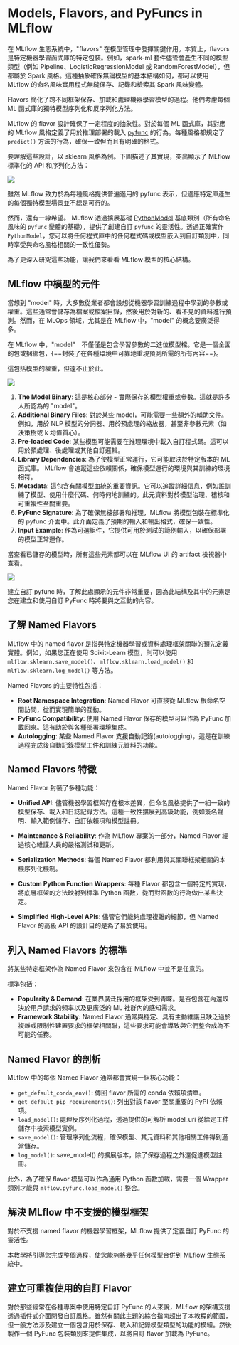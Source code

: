 # Models, Flavors, and PyFuncs in MLflow

在 MLflow 生態系統中，"flavors" 在模型管理中發揮關鍵作用。本質上，flavors 是特定機器學習函式庫的特定包裝。例如，spark-ml 套件儘管會產生不同的模型類型（例如 Pipeline、LogisticRegressionModel 或 RandomForestModel），但都屬於 Spark 風格。這種抽象確保無論模型的基本結構如何，都可以使用 MLflow 的命名風味實用程式無縫保存、記錄和檢索其 Spark 風味變體。

Flavors 簡化了跨不同框架保存、加載和處理機器學習模型的過程。他們考慮每個 ML 函式庫的獨特模型序列化和反序列化方法。

MLflow 的 flavor 設計確保了一定程度的抽象性。對於每個 ML 函式庫，其對應的 MLflow 風格定義了用於推理部署的載入 [pyfunc](https://mlflow.org/docs/latest/python_api/mlflow.pyfunc.html#module-mlflow.pyfunc) 的行為。每種風格都規定了 `predict()` 方法的行為，確保一致但而且有明確的格式。

要理解這些設計，以 sklearn 風格為例。下圖描述了其實現，突出顯示了 MLflow 標準化的 API 和序列化方法：

![](./assets/anatomy_of_a_model_flavor.svg)

雖然 MLflow 致力於為每種風格提供普遍適用的 pyfunc 表示，但適應特定庫產生的每個獨特模型場景並不總是可行的。

然而，還有一線希望。 MLflow 透過擴展基礎 [PythonModel](https://mlflow.org/docs/latest/python_api/mlflow.pyfunc.html#mlflow.pyfunc.PythonModel) 基底類別（所有命名風味的 `pyfunc` 變體的基礎），提供了創建自訂 `pyfunc` 的靈活性。透過正確實作 `PythonModel`，您可以將任何程式庫中的任何程式碼或模型嵌入到自訂類別中，同時享受與命名風格相關的一致性優勢。

為了更深入研究這些功能，讓我們來看看 MLflow 模型的核心結構。

## MLflow 中模型的元件

當想到 "model" 時，大多數從業者都會設想從機器學習訓練過程中學到的參數或權重。這些通常會儲存為檔案或檔案目錄，然後用於對新的、看不見的資料進行預測。然而，在 MLOps 領域，尤其是在 MLflow 中，"model" 的概念要廣泛得多。

在 MLflow 中，"model"　不僅僅是包含學習參數的二進位模型檔。它是一個全面的包或捆綁包，{==封裝了在各種環境中可靠地重現預測所需的所有內容==}。

這包括模型的權重，但遠不止於此。

![](./assets/anatomy-of-a-model.svg)

1. **The Model Binary**: 這是核心部分 - 實際保存的模型權重或參數。這就是許多人所認為的 "model"。
2. **Additional Binary Files**: 對於某些 model，可能需要一些額外的輔助文件。例如，用於 NLP 模型的分詞器、用於預處理的縮放器，甚至非參數元素（如決策樹或 k 均值質心）。
3. **Pre-loaded Code**: 某些模型可能需要在推理環境中載入自訂程式碼。這可以用於預處理、後處理或其他自訂邏輯。
4. **Library Dependencies**: 為了使模型正常運行，它可能取決於特定版本的 ML 函式庫。 MLflow 會追蹤這些依賴關係，確保模型運行的環境與其訓練的環境相符。
5. **Metadata**: 這包含有關模型血統的重要資訊。它可以追蹤詳細信息，例如誰訓練了模型、使用什麼代碼、何時何地訓練的。此元資料對於模型治理、稽核和可重複性至關重要。
6. **PyFunc Signature**: 為了確保無縫部署和推理，MLflow 將模型包裝在標準化的 pyfunc 介面中。此介面定義了預期的輸入和輸出格式，確保一致性。
7. **Input Example**: 作為可選組件，它提供可用於測試的範例輸入，以確保部署的模型正常運作。

當查看已儲存的模型時，所有這些元素都可以在 MLflow UI 的 artifact 檢視器中查看。

![](./assets/model-components-in-ui.svg)

建立自訂 pyfunc 時，了解此處顯示的元件非常重要，因為此結構及其中的元素是您在建立和使用自訂 PyFunc 時將要與之互動的內容。

## 了解 Named Flavors

MLflow 中的 named flavor 是指與特定機器學習或資料處理框架關聯的預先定義實體。例如，如果您正在使用 Scikit-Learn 模型，則可以使用 `mlflow.sklearn.save_model()`、`mlflow.sklearn.load_model()` 和 `mlflow.sklearn.log_model()` 等方法。


Named Flavors 的主要特性包括：

- **Root Namespace Integration**: Named Flavor 可直接從 MLflow 根命名空間訪問，從而實現簡單的互動。
- **PyFunc Compatibility**: 使用 Named Flavor 保存的模型可以作為 PyFunc 加載回來。這有助於與各種部署環境集成。
- **Autologging**: 某些 Named Flavor 支援自動記錄(autologging)，這是在訓練過程完成後自動記錄模型工件和訓練元資料的功能。

## Named Flavors 特徵

Named Flavor 封裝了多種功能：

- **Unified API**: 儘管機器學習框架存在根本差異，但命名風格提供了一組一致的模型保存、載入和日誌記錄方法。這種一致性擴展到高級功能，例如簽名聲明、輸入範例儲存、自訂依賴項和模型註冊。

- **Maintenance & Reliability**: 作為 MLflow 專案的一部分，Named Flavor 經過核心維護人員的嚴格測試和更新。

- **Serialization Methods**: 每個 Named Flavor 都利用與其關聯框架相關的本機序列化機制。

- **Custom Python Function Wrappers**: 每種 Flavor 都包含一個特定的實現，將底層框架的方法映射到標準 Python 函數，從而對函數的行為做出某些決定。

- **Simplified High-Level APIs**: 儘管它們能夠處理複雜的細節，但 Named Flavor 的高級 API 的設計目的是為了易於使用。

## 列入 Named Flavors 的標準

將某些特定框架作為 Named Flavor 來包含在 MLflow 中並不是任意的。

標準包括：

- **Popularity & Demand**: 在業界廣泛採用的框架受到青睞。是否包含在內還取決於用戶請求的頻率以及更廣泛的 ML 社群內的感知需求。
- **Framework Stability**: Named Flavor 通常與穩定、具有主動維護且缺乏過於複雜或限制性建置要求的框架相關聯，這些要求可能會導致與它們整合成為不可能的任務。

## Named Flavor 的剖析

MLflow 中的每個 Named Flavor 通常都會實現一組核心功能：

- `get_default_conda_env()`: 傳回 flavor 所需的 conda 依賴項清單。
- `get_default_pip_requirements()`: 列出對該 flavor 至關重要的 PyPI 依賴項。
- `load_model()`: 處理反序列化過程，透過提供的可解析 model_uri 從給定工件儲存中檢索模型實例。
- `save_model()`: 管理序列化流程，確保模型、其元資料和其他相關工件得到適當儲存。
- `log_model()`: save_model() 的擴展版本，除了保存過程之外還促進模型註冊。

此外，為了確保 flavor 模型可以作為通用 Python 函數加載，需要一個 Wrapper 類別才能與 `mlflow.pyfunc.load_model()` 整合。

## 解決 MLflow 中不支援的模型框架

對於不支援 named flavor 的機器學習框架，MLflow 提供了定義自訂 PyFunc 的靈活性。

本教學將引導您完成整個過程，使您能夠將幾乎任何模型合併到 MLflow 生態系統中。

## 建立可重複使用的自訂 Flavor

對於那些經常在各種專案中使用特定自訂 PyFunc 的人來說，MLflow 的架構支援透過插件式介面開發自訂風格。雖然有關此主題的綜合指南超出了本教程的範圍，但一般方法涉及建立一個包含用於保存、載入和記錄模型類型的功能的模組。然後製作一個 PyFunc 包裝類別來提供集成，以將自訂 flavor 加載為 PyFunc。